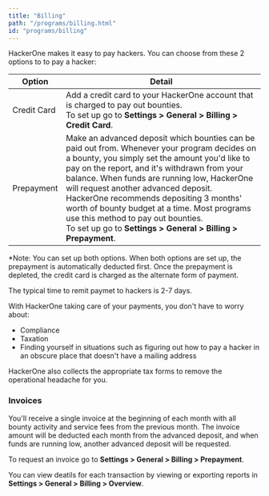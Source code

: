 ```yaml
---
title: "Billing"
path: "/programs/billing.html"
id: "programs/billing"
---
```


HackerOne makes it easy to pay hackers. You can choose from these 2 options to to pay a hacker:

Option | Detail
------ | ------
Credit Card | Add a credit card to your HackerOne account that is charged to pay out bounties.<br>To set up go to **Settings > General > Billing > Credit Card**. 
Prepayment | Make an advanced deposit which bounties can be paid out from. Whenever your program decides on a bounty, you simply set the amount you'd like to pay on the report, and it's withdrawn from your balance. When funds are running low, HackerOne will request another advanced deposit. HackerOne recommends depositing 3 months' worth of bounty budget at a time. Most programs use this method to pay out bounties.<br>To set up go to **Settings > General > Billing > Prepayment**. 

*Note: You can set up both options. When both options are set up, the prepayment is automatically deducted first. Once the prepayment is depleted, the credit card is charged as the alternate form of payment. 

The typical time to remit paymet to hackers is 2-7 days.

With HackerOne taking care of your payments, you don't have to worry about:
* Compliance
* Taxation
* Finding yourself in situations such as figuring out how to pay a hacker in an obscure place that doesn't have a mailing address

HackerOne also collects the appropriate tax forms to remove the operational headache for you.

### Invoices
You'll receive a single invoice at the beginning of each month with all bounty activity and service fees from the previous month. The invoice amount will be deducted each month from the advanced deposit, and when funds are running low, another advanced deposit will be requested. 

To request an invoice go to **Settings > General > Billing > Prepayment**. 

You can view deatils for each transaction by viewing or exporting reports in **Settings > General > Billing > Overview**. 
